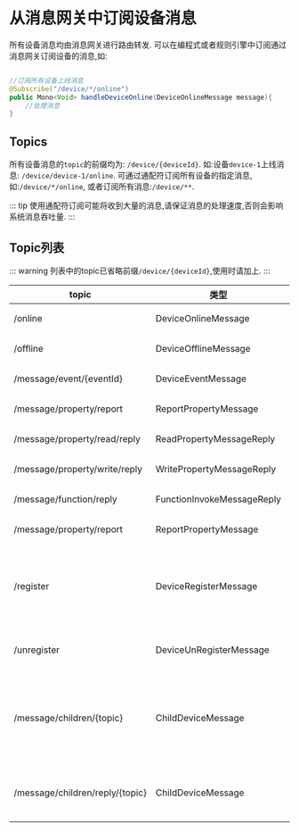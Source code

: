 # 从消息网关中订阅设备消息

所有设备消息均由消息网关进行路由转发.
可以在编程式或者规则引擎中订阅通过消息网关订阅设备的消息,如:

```java

//订阅所有设备上线消息
@Subscribe("/device/*/online")
public Mono<Void> handleDeviceOnline(DeviceOnlineMessage message){
    //处理消息
}

```

## Topics

所有设备消息的`topic`的前缀均为: `/device/{deviceId}`.
如:设备`device-1`上线消息: `/device/device-1/online`.
可通过通配符订阅所有设备的指定消息,如:`/device/*/online`,
或者订阅所有消息:`/device/**`.

::: tip
使用通配符订阅可能将收到大量的消息,请保证消息的处理速度,否则会影响系统消息吞吐量.
:::

## Topic列表

::: warning
列表中的topic已省略前缀`/device/{deviceId}`,使用时请加上.
:::

|  topic   | 类型  | 说明 |
|  ----  | ----  | ----|
| /online  | DeviceOnlineMessage | 设备上线   |
| /offline  | DeviceOfflineMessage |  设备离线  |
| /message/event/{eventId}  | DeviceEventMessage |  设备事件  |
| /message/property/report  | ReportPropertyMessage |  设备上报属性  |
| /message/property/read/reply  | ReadPropertyMessageReply |  读取属性回复  |
| /message/property/write/reply  | WritePropertyMessageReply |  修改属性回复  |
| /message/function/reply  | FunctionInvokeMessageReply |  调用功能回复  |
| /message/property/report  | ReportPropertyMessage |  设备上报属性  |
| /register  | DeviceRegisterMessage |  设备注册,通常与子设备消息配合使用  |
| /unregister  | DeviceUnRegisterMessage |  设备注销,同上  |
| /message/children/{topic}  | ChildDeviceMessage |  子设备消息,{topic}为子设备消息对应的topic  |
| /message/children/reply/{topic}  | ChildDeviceMessage |  子设备回复消息,同上  |
